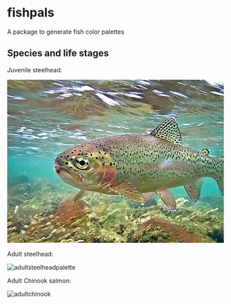 # fishpals
A package to generate fish color palettes

## Species and life stages

Juvenile steelhead:

![juvenilesteelehad2](https://raw.githubusercontent.com/fishsciences/fishpals/master/fishphotos/juvenile_steelhead2.jpg)


Adult steelhead:

![adultsteelheadpalette](https://coolors.co/export/png/545835-474e56-a4afb3-ef8e61-f0f7f0)


Adult Chinook salmon:

![adultchinook](https://c1.staticflickr.com/9/8614/30177831831_4194c59228_b.jpg)

